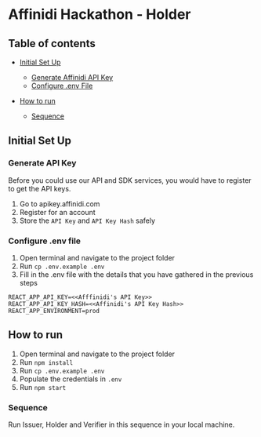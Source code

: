 # Affinidi Hackathon - Holder

## Table of contents

- [Initial Set Up](#Initial-set-up)

  - [Generate Affinidi API Key](#generate-api-key)
  - [Configure .env File](#configure-.env-file)

- [How to run](#how-to-run)
  - [Sequence](#sequence)

## Initial Set Up

### Generate API Key

Before you could use our API and SDK services, you would have to register to get the API keys.

1. Go to apikey.affinidi.com
2. Register for an account
3. Store the `API Key` and `API Key Hash` safely

### Configure .env file

1. Open terminal and navigate to the project folder
2. Run `cp .env.example .env`
3. Fill in the .env file with the details that you have gathered in the previous steps

```
REACT_APP_API_KEY=<<Afffinidi's API Key>>
REACT_APP_API_KEY_HASH=<<Affinidi's API Key Hash>>
REACT_APP_ENVIRONMENT=prod
```

## How to run

1. Open terminal and navigate to the project folder
2. Run `npm install`
3. Run `cp .env.example .env`
4. Populate the credentials in `.env`
5. Run `npm start`

### Sequence

Run Issuer, Holder and Verifier in this sequence in your local machine.
